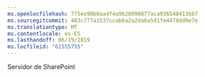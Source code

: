 ```yaml
---
ms.openlocfilehash: 775ee90b0aa4f4a9b28090877aca936548413bb7
ms.sourcegitcommit: 483c777a1537ccab6a2a2da6a5d1fe4470dd0e7e
ms.translationtype: MT
ms.contentlocale: es-ES
ms.lasthandoff: 06/19/2019
ms.locfileid: "61555755"
---
```

Servidor de SharePoint